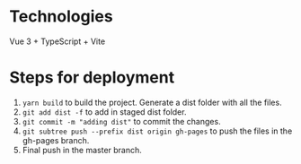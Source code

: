 # Technologies
Vue 3 + TypeScript + Vite

# Steps for deployment
1. ``` yarn build ``` to build the project. Generate a dist folder with all the files.
2. ``` git add dist -f ``` to add in staged dist folder.
3. ``` git commit -m "adding dist" ``` to commit the changes.
4. ``` git subtree push --prefix dist origin gh-pages ``` to push the files in the gh-pages branch.
5. Final push in the master branch.  

